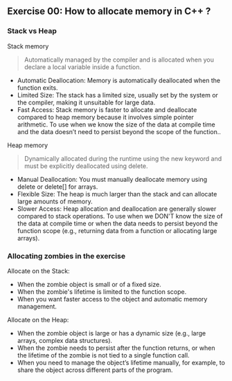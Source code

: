 ## Exercise 00: How to allocate memory in C++ ? 
### Stack vs Heap
Stack memory
> Automatically managed by the compiler and is allocated when you declare a local variable inside a function.
- Automatic Deallocation: Memory is automatically deallocated when the function exits.
- Limited Size: The stack has a limited size, usually set by the system or the compiler, making it unsuitable for large data.
- Fast Access: Stack memory is faster to allocate and deallocate compared to heap memory because it involves simple pointer arithmetic.
To use when we know the size of the data at compile time and the data doesn’t need to persist beyond the scope of the function..

Heap memory
> Dynamically allocated during the runtime using the new keyword and must be explicitly deallocated using delete.
- Manual Deallocation: You must manually deallocate memory using delete or delete[] for arrays.
- Flexible Size: The heap is much larger than the stack and can allocate large amounts of memory.
- Slower Access: Heap allocation and deallocation are generally slower compared to stack operations.
To use when we DON'T know the size of the data at compile time or when the data needs to persist beyond the function scope (e.g., returning data from a function or allocating large arrays).

### Allocating zombies in the exercise

Allocate on the Stack:
- When the zombie object is small or of a fixed size.
- When the zombie's lifetime is limited to the function scope.
- When you want faster access to the object and automatic memory management.

Allocate on the Heap:
- When the zombie object is large or has a dynamic size (e.g., large arrays, complex data structures).
- When the zombie needs to persist after the function returns, or when the lifetime of the zombie is not tied to a single function call.
- When you need to manage the object’s lifetime manually, for example, to share the object across different parts of the program.
